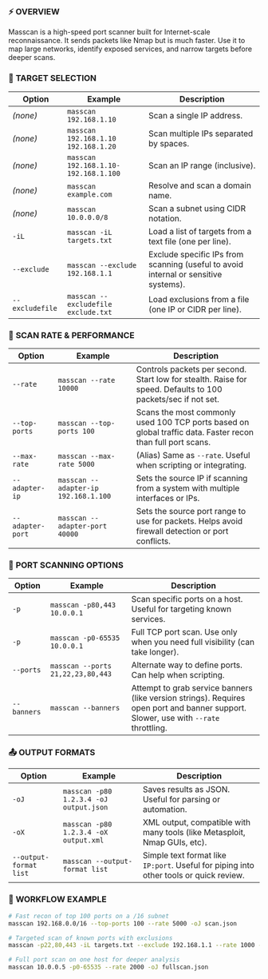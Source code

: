 
### ⚡ **OVERVIEW**

Masscan is a high-speed port scanner built for Internet-scale reconnaissance. It sends packets like Nmap but is much faster. Use it to map large networks, identify exposed services, and narrow targets before deeper scans.

### 🎯 **TARGET SELECTION**

| Option | Example | Description |
|--------|---------|-------------|
| *(none)* | `masscan 192.168.1.10` | Scan a single IP address. |
| *(none)* | `masscan 192.168.1.10 192.168.1.20` | Scan multiple IPs separated by spaces. |
| *(none)* | `masscan 192.168.1.10-192.168.1.100` | Scan an IP range (inclusive). |
| *(none)* | `masscan example.com` | Resolve and scan a domain name. |
| *(none)* | `masscan 10.0.0.0/8` | Scan a subnet using CIDR notation. |
| `-iL` | `masscan -iL targets.txt` | Load a list of targets from a text file (one per line). |
| `--exclude` | `masscan --exclude 192.168.1.1` | Exclude specific IPs from scanning (useful to avoid internal or sensitive systems). |
| `--excludefile` | `masscan --excludefile exclude.txt` | Load exclusions from a file (one IP or CIDR per line). |


### 🚀 **SCAN RATE & PERFORMANCE**

| Option | Example | Description |
|--------|---------|-------------|
| `--rate` | `masscan --rate 10000` | Controls packets per second. Start low for stealth. Raise for speed. Defaults to 100 packets/sec if not set. |
| `--top-ports` | `masscan --top-ports 100` | Scans the most commonly used 100 TCP ports based on global traffic data. Faster recon than full port scans. |
| `--max-rate` | `masscan --max-rate 5000` | (Alias) Same as `--rate`. Useful when scripting or integrating. |
| `--adapter-ip` | `masscan --adapter-ip 192.168.1.100` | Sets the source IP if scanning from a system with multiple interfaces or IPs. |
| `--adapter-port` | `masscan --adapter-port 40000` | Sets the source port range to use for packets. Helps avoid firewall detection or port conflicts. |


### 🔌 **PORT SCANNING OPTIONS**

| Option | Example | Description |
|--------|---------|-------------|
| `-p` | `masscan -p80,443 10.0.0.1` | Scan specific ports on a host. Useful for targeting known services. |
| `-p` | `masscan -p0-65535 10.0.0.1` | Full TCP port scan. Use only when you need full visibility (can take longer). |
| `--ports` | `masscan --ports 21,22,23,80,443` | Alternate way to define ports. Can help when scripting. |
| `--banners` | `masscan --banners` | Attempt to grab service banners (like version strings). Requires open port and banner support. Slower, use with `--rate` throttling. |


### 📤 **OUTPUT FORMATS**

| Option | Example | Description |
|--------|---------|-------------|
| `-oJ` | `masscan -p80 1.2.3.4 -oJ output.json` | Saves results as JSON. Useful for parsing or automation. |
| `-oX` | `masscan -p80 1.2.3.4 -oX output.xml` | XML output, compatible with many tools (like Metasploit, Nmap GUIs, etc). |
| `--output-format list` | `masscan --output-format list` | Simple text format like `IP:port`. Useful for piping into other tools or quick review. |


### 🔄 **WORKFLOW EXAMPLE**

```bash
# Fast recon of top 100 ports on a /16 subnet
masscan 192.168.0.0/16 --top-ports 100 --rate 5000 -oJ scan.json

# Targeted scan of known ports with exclusions
masscan -p22,80,443 -iL targets.txt --exclude 192.168.1.1 --rate 1000 -oX results.xml

# Full port scan on one host for deeper analysis
masscan 10.0.0.5 -p0-65535 --rate 2000 -oJ fullscan.json
```